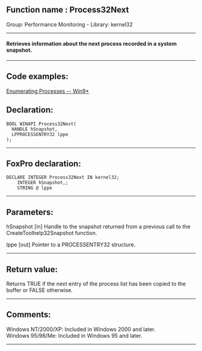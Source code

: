 
## Function name : Process32Next
Group: Performance Monitoring - Library: kernel32    
***  


#### Retrieves information about the next process recorded in a system snapshot.
***  


## Code examples:
[Enumerating Processes -- Win9*](../../samples/sample_164.md)  

## Declaration:
```foxpro  
BOOL WINAPI Process32Next(
  HANDLE hSnapshot,
  LPPROCESSENTRY32 lppe
);  
```  
***  


## FoxPro declaration:
```foxpro  
DECLARE INTEGER Process32Next IN kernel32;
	INTEGER hSnapshot,;
	STRING @ lppe  
```  
***  


## Parameters:
hSnapshot 
[in] Handle to the snapshot returned from a previous call to the CreateToolhelp32Snapshot function. 

lppe 
[out] Pointer to a PROCESSENTRY32 structure.  
***  


## Return value:
Returns TRUE if the next entry of the process list has been copied to the buffer or FALSE otherwise.  
***  


## Comments:
Windows NT/2000/XP: Included in Windows 2000 and later.  
Windows 95/98/Me: Included in Windows 95 and later.  
  
***  

